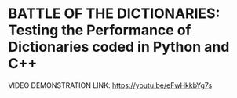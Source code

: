 # BATTLE OF THE DICTIONARIES: Testing the Performance of Dictionaries coded in Python and C++

VIDEO DEMONSTRATION LINK: https://youtu.be/eFwHkkbYg7s
